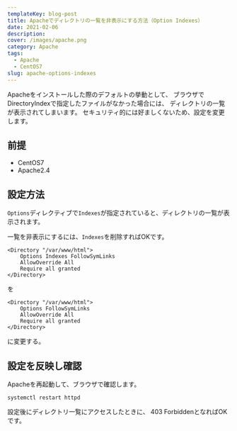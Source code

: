 ```yaml
---
templateKey: blog-post
title: Apacheでディレクトリの一覧を非表示にする方法（Option Indexes）
date: 2021-02-06
description: 
cover: /images/apache.png
category: Apache
tags:
  - Apache
  - CentOS7
slug: apache-options-indexes
---
```


Apacheをインストールした際のデフォルトの挙動として、
ブラウザでDirectoryIndexで指定したファイルがなかった場合には、
ディレクトリの一覧が表示されてしまいます。
セキュリティ的には好ましくないため、設定を変更します。

## 前提

- CentOS7
- Apache2.4

## 設定方法

`Options`ディレクティブで`Indexes`が指定されていると、ディレクトリの一覧が表示されます。

一覧を非表示にするには、`Indexes`を削除すればOKです。

```apacheconf
<Directory "/var/www/html">
    Options Indexes FollowSymLinks
    AllowOverride All
    Require all granted
</Directory>
```

を

```apacheconf
<Directory "/var/www/html">
    Options FollowSymLinks
    AllowOverride All
    Require all granted
</Directory>
```

に変更する。

## 設定を反映し確認

Apacheを再起動して、ブラウザで確認します。

```shell
systemctl restart httpd
```

設定後にディレクトリ一覧にアクセスしたときに、 403 ForbiddenとなればOKです。
